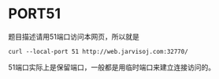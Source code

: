 # PORT51

题目描述请用51端口访问本网页，所以就是

```
curl --local-port 51 http://web.jarvisoj.com:32770/
```

51端口实际上是保留端口，一般都是用临时端口来建立连接访问的。
